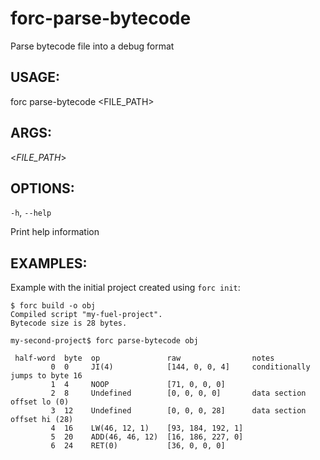 
# forc-parse-bytecode
Parse bytecode file into a debug format


## USAGE:
forc parse-bytecode <FILE_PATH>


## ARGS:

<_FILE_PATH_>


## OPTIONS:

`-h`, `--help` 

Print help information

## EXAMPLES:

Example with the initial project created using `forc init`:

```console
$ forc build -o obj
Compiled script "my-fuel-project".
Bytecode size is 28 bytes.
```

```console
my-second-project$ forc parse-bytecode obj

 half-word  byte  op               raw                notes
         0  0     JI(4)            [144, 0, 0, 4]     conditionally jumps to byte 16
         1  4     NOOP             [71, 0, 0, 0]
         2  8     Undefined        [0, 0, 0, 0]       data section offset lo (0)
         3  12    Undefined        [0, 0, 0, 28]      data section offset hi (28)
         4  16    LW(46, 12, 1)    [93, 184, 192, 1]
         5  20    ADD(46, 46, 12)  [16, 186, 227, 0]
         6  24    RET(0)           [36, 0, 0, 0]
```
